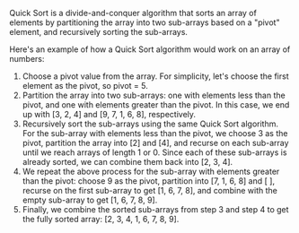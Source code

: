 

Quick Sort is a divide-and-conquer algorithm that sorts an array of elements by partitioning the array into two sub-arrays based on a "pivot" element, and recursively sorting the sub-arrays. 

Here's an example of how a Quick Sort algorithm would work on an array of numbers:

1. Choose a pivot value from the array. For simplicity, let's choose the first element as the pivot, so pivot = 5.
2. Partition the array into two sub-arrays: one with elements less than the pivot, and one with elements greater than the pivot. In this case, we end up with [3, 2, 4] and [9, 7, 1, 6, 8], respectively.
3. Recursively sort the sub-arrays using the same Quick Sort algorithm. For the sub-array with elements less than the pivot, we choose 3 as the pivot, partition the array into [2] and [4], and recurse on each sub-array until we reach arrays of length 1 or 0. Since each of these sub-arrays is already sorted, we can combine them back into [2, 3, 4].
4. We repeat the above process for the sub-array with elements greater than the pivot: choose 9 as the pivot, partition into [7, 1, 6, 8] and [ ], recurse on the first sub-array to get [1, 6, 7, 8], and combine with the empty sub-array to get [1, 6, 7, 8, 9].
5. Finally, we combine the sorted sub-arrays from step 3 and step 4 to get the fully sorted array: [2, 3, 4, 1, 6, 7, 8, 9].